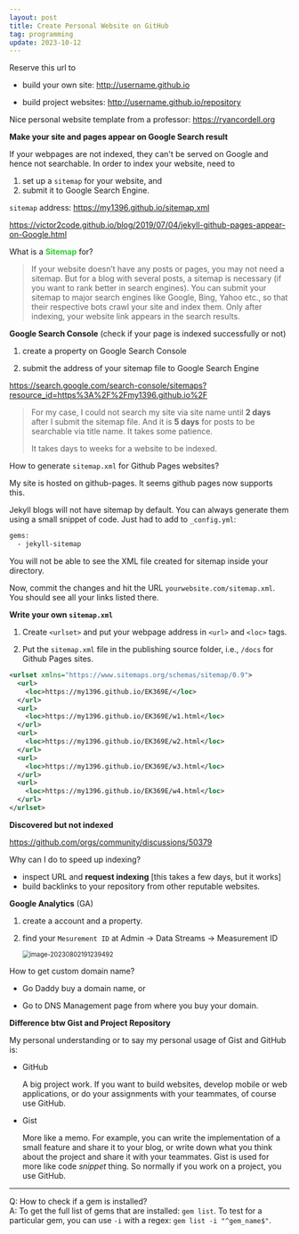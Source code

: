 ```yaml
---
layout: post
title: Create Personal Website on GitHub
tag: programming
update: 2023-10-12
---
```


Reserve this url to 

- build your own site: <http://username.github.io> 

- build project websites: <http://username.github.io/repository>

Nice personal website template from a professor: <https://ryancordell.org>



**Make your site and pages appear on Google Search result**

If your webpages are not indexed, they can't be served on Google and hence not searchable. In order to index your website, need to 

1. set up a `sitemap` for your website, and 
2. submit it to Google Search Engine.

`sitemap` address: <https://my1396.github.io/sitemap.xml>

<https://victor2code.github.io/blog/2019/07/04/jekyll-github-pages-appear-on-Google.html>

What is a <span style='color:#32CD32'>**Sitemap**</span> for?

>If your website doesn’t have any posts or pages, you may not need a sitemap. But for a blog with several posts, a sitemap is necessary (if you want to rank better in search engines). You can submit your sitemap to major search engines like Google, Bing, Yahoo etc., so that their respective bots crawl your site and index them. Only after indexing, your website link appears in the search results.

**Google Search Console** (check if your page is indexed successfully or not)

1.   create a property on Google Search Console

2.   submit the address of your sitemap file to Google Search Engine

<https://search.google.com/search-console/sitemaps?resource_id=https%3A%2F%2Fmy1396.github.io%2F>

>   For my case, I could not search my site via site name until **2 days** after I submit the sitemap file. And it is **5 days** for posts to be searchable via title name. It takes some patience.
>
>   It takes days to weeks for a website to be indexed.



How to generate `sitemap.xml` for Github Pages websites?

My site is hosted on github-pages. It seems github pages now supports this.

Jekyll blogs will not have sitemap by default. You can always generate them using a small snippet of code. Just had to add to `_config.yml`:

```bash
gems:
  - jekyll-sitemap
```

You will not be able to see the XML file created for sitemap inside your directory.

Now, commit the changes and hit the URL `yourwebsite.com/sitemap.xml`. You should see all your links listed there.



**Write your own `sitemap.xml`**

1. Create `<urlset>` and put your webpage address in `<url>` and `<loc>` tags.

2. Put the `sitemap.xml` file in the publishing source folder, i.e., `/docs` for Github Pages sites.

```xml
<urlset xmlns="https://www.sitemaps.org/schemas/sitemap/0.9">
  <url>
	<loc>https://my1396.github.io/EK369E/</loc>
  </url>
  <url>
	<loc>https://my1396.github.io/EK369E/w1.html</loc>
  </url>
  <url>
	<loc>https://my1396.github.io/EK369E/w2.html</loc>
  </url>
  <url>
	<loc>https://my1396.github.io/EK369E/w3.html</loc>
  </url>
  <url>
	<loc>https://my1396.github.io/EK369E/w4.html</loc>
  </url>
</urlset>
```





**Discovered but not indexed**

<https://github.com/orgs/community/discussions/50379>

Why can I do to speed up indexing?

- inspect URL and **request indexing** [this takes a few days, but it works]
- build backlinks to your repository from other reputable websites.



**Google Analytics** (GA)

1. create a account and a property.

2. find your `Mesurement ID` at Admin $\rightarrow$ Data Streams $\rightarrow$ Measurement ID

   <img src="https://drive.google.com/thumbnail?id=1eXuRrsE-3YAiO55SD6kbOPOT82vCFgEO&sz=w1000" alt="image-20230802191239492" style="zoom:80%;" />





How to get custom domain name?

- Go Daddy buy a domain name, or

- Go to DNS Management page from where you buy your domain.



**Difference btw Gist and Project Repository**

My personal understanding or to say my personal usage of Gist and GitHub is:

- GitHub

  A big project work. If you want to build websites, develop mobile or web applications, or do your assignments with your teammates, of course use GitHub.

- Gist

  More like a memo. For example, you can write the implementation of a small feature and share it to your blog, or write down what you think about the project and share it with your teammates. Gist is used for more like code *snippet* thing. So normally if you work on a project, you use GitHub.



___

Q: How to check if a gem is installed?  
A: To get the full list of gems that are installed: `gem list`.  To test for a particular gem, you can use `-i` with a regex: `gem list -i "^gem_name$"`.
